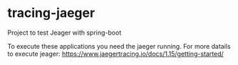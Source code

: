 # tracing-jaeger
Project to test Jeager with spring-boot

To execute these applications you need the jaeger running.
For more datails to execute jeager: https://www.jaegertracing.io/docs/1.15/getting-started/
